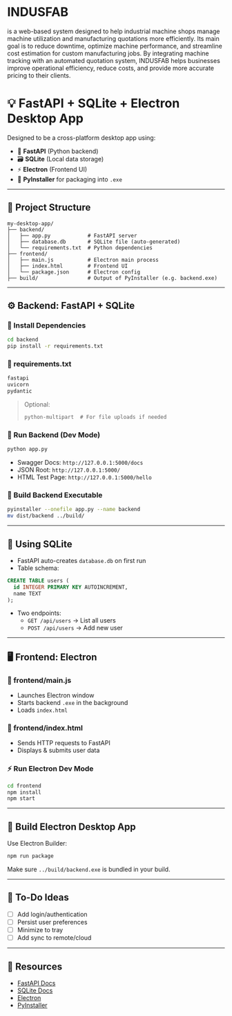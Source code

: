# INDUSFAB

 is a web-based system designed to help industrial machine shops manage machine utilization and manufacturing quotations more efficiently. Its main goal is to reduce downtime, optimize machine performance, and streamline cost estimation for custom manufacturing jobs. By integrating machine tracking with an automated quotation system, INDUSFAB helps businesses improve operational efficiency, reduce costs, and provide more accurate pricing to their clients.

# 💡 FastAPI + SQLite + Electron Desktop App

Designed to be a cross-platform desktop app using:

- 🧠 **FastAPI** (Python backend)
- 🗃️ **SQLite** (Local data storage)
- ⚡ **Electron** (Frontend UI)
- 📆 **PyInstaller** for packaging into `.exe`

---

## 📁 Project Structure

```
my-desktop-app/
├── backend/
│   ├── app.py            # FastAPI server
│   ├── database.db       # SQLite file (auto-generated)
│   └── requirements.txt  # Python dependencies
├── frontend/
│   ├── main.js           # Electron main process
│   ├── index.html        # Frontend UI
│   └── package.json      # Electron config
├── build/                # Output of PyInstaller (e.g. backend.exe)
```

---

## ⚙️ Backend: FastAPI + SQLite

### 🔧 Install Dependencies

```bash
cd backend
pip install -r requirements.txt
```

### 📄 requirements.txt

```txt
fastapi
uvicorn
pydantic
```

> Optional:
> ```txt
> python-multipart  # For file uploads if needed
> ```

### 🚀 Run Backend (Dev Mode)

```bash
python app.py
```

- Swagger Docs: `http://127.0.0.1:5000/docs`
- JSON Root: `http://127.0.0.1:5000/`
- HTML Test Page: `http://127.0.0.1:5000/hello`

### 📆 Build Backend Executable

```bash
pyinstaller --onefile app.py --name backend
mv dist/backend ../build/
```

---

## 🧠 Using SQLite

- FastAPI auto-creates `database.db` on first run
- Table schema:

```sql
CREATE TABLE users (
  id INTEGER PRIMARY KEY AUTOINCREMENT,
  name TEXT
);
```

- Two endpoints:
  - `GET /api/users` → List all users
  - `POST /api/users` → Add new user

---

## 🖥️ Frontend: Electron

### 📄 frontend/main.js

- Launches Electron window
- Starts backend `.exe` in the background
- Loads `index.html`

### 📄 frontend/index.html

- Sends HTTP requests to FastAPI
- Displays & submits user data

### ⚡ Run Electron Dev Mode

```bash
cd frontend
npm install
npm start
```

---

## 📆 Build Electron Desktop App

Use Electron Builder:

```bash
npm run package
```

Make sure `../build/backend.exe` is bundled in your build.

---

## 📝 To-Do Ideas

- [ ] Add login/authentication
- [ ] Persist user preferences
- [ ] Minimize to tray
- [ ] Add sync to remote/cloud

---

## 📃 Resources

- [FastAPI Docs](https://fastapi.tiangolo.com)
- [SQLite Docs](https://www.sqlite.org/docs.html)
- [Electron](https://www.electronjs.org)
- [PyInstaller](https://pyinstaller.org/en/stable/)

